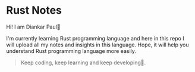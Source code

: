 # Rust Notes

Hi! I am Diankar Paul👋

I'm currently learning Rust programming language and here in this repo I will upload all my notes and insights in this language. Hope, it will help you understand Rust programming language more easily. 

> Keep coding, keep learning and keep developing🙂.